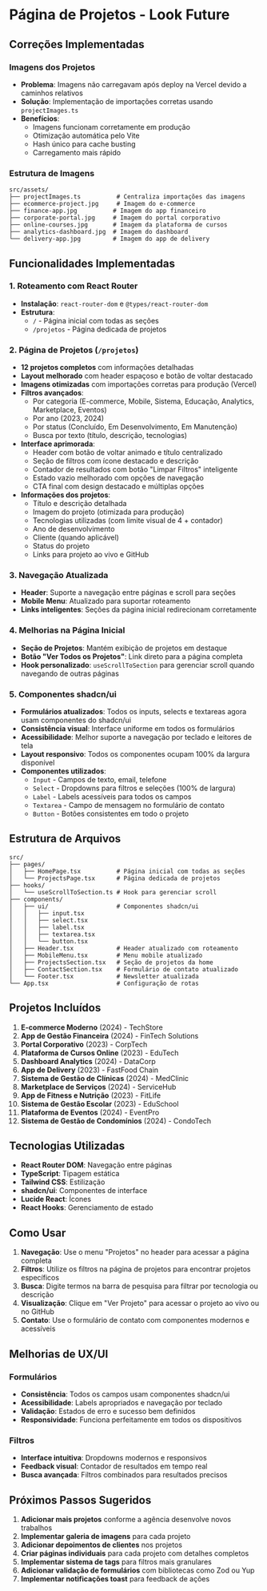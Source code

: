 # Página de Projetos - Look Future

## Correções Implementadas

### Imagens dos Projetos
- **Problema**: Imagens não carregavam após deploy na Vercel devido a caminhos relativos
- **Solução**: Implementação de importações corretas usando `projectImages.ts`
- **Benefícios**:
  - Imagens funcionam corretamente em produção
  - Otimização automática pelo Vite
  - Hash único para cache busting
  - Carregamento mais rápido

### Estrutura de Imagens
```
src/assets/
├── projectImages.ts          # Centraliza importações das imagens
├── ecommerce-project.jpg     # Imagem do e-commerce
├── finance-app.jpg          # Imagem do app financeiro
├── corporate-portal.jpg     # Imagem do portal corporativo
├── online-courses.jpg       # Imagem da plataforma de cursos
├── analytics-dashboard.jpg  # Imagem do dashboard
└── delivery-app.jpg         # Imagem do app de delivery
```

## Funcionalidades Implementadas

### 1. Roteamento com React Router
- **Instalação**: `react-router-dom` e `@types/react-router-dom`
- **Estrutura**:
  - `/` - Página inicial com todas as seções
  - `/projetos` - Página dedicada de projetos

### 2. Página de Projetos (`/projetos`)
- **12 projetos completos** com informações detalhadas
- **Layout melhorado** com header espaçoso e botão de voltar destacado
- **Imagens otimizadas** com importações corretas para produção (Vercel)
- **Filtros avançados**:
  - Por categoria (E-commerce, Mobile, Sistema, Educação, Analytics, Marketplace, Eventos)
  - Por ano (2023, 2024)
  - Por status (Concluído, Em Desenvolvimento, Em Manutenção)
  - Busca por texto (título, descrição, tecnologias)
- **Interface aprimorada**:
  - Header com botão de voltar animado e título centralizado
  - Seção de filtros com ícone destacado e descrição
  - Contador de resultados com botão "Limpar Filtros" inteligente
  - Estado vazio melhorado com opções de navegação
  - CTA final com design destacado e múltiplas opções
- **Informações dos projetos**:
  - Título e descrição detalhada
  - Imagem do projeto (otimizada para produção)
  - Tecnologias utilizadas (com limite visual de 4 + contador)
  - Ano de desenvolvimento
  - Cliente (quando aplicável)
  - Status do projeto
  - Links para projeto ao vivo e GitHub

### 3. Navegação Atualizada
- **Header**: Suporte a navegação entre páginas e scroll para seções
- **Mobile Menu**: Atualizado para suportar roteamento
- **Links inteligentes**: Seções da página inicial redirecionam corretamente

### 4. Melhorias na Página Inicial
- **Seção de Projetos**: Mantém exibição de projetos em destaque
- **Botão "Ver Todos os Projetos"**: Link direto para a página completa
- **Hook personalizado**: `useScrollToSection` para gerenciar scroll quando navegando de outras páginas

### 5. Componentes shadcn/ui
- **Formulários atualizados**: Todos os inputs, selects e textareas agora usam componentes do shadcn/ui
- **Consistência visual**: Interface uniforme em todos os formulários
- **Acessibilidade**: Melhor suporte a navegação por teclado e leitores de tela
- **Layout responsivo**: Todos os componentes ocupam 100% da largura disponível
- **Componentes utilizados**:
  - `Input` - Campos de texto, email, telefone
  - `Select` - Dropdowns para filtros e seleções (100% de largura)
  - `Label` - Labels acessíveis para todos os campos
  - `Textarea` - Campo de mensagem no formulário de contato
  - `Button` - Botões consistentes em todo o projeto

## Estrutura de Arquivos

```
src/
├── pages/
│   ├── HomePage.tsx          # Página inicial com todas as seções
│   └── ProjectsPage.tsx      # Página dedicada de projetos
├── hooks/
│   └── useScrollToSection.ts # Hook para gerenciar scroll
├── components/
│   ├── ui/                   # Componentes shadcn/ui
│   │   ├── input.tsx
│   │   ├── select.tsx
│   │   ├── label.tsx
│   │   ├── textarea.tsx
│   │   └── button.tsx
│   ├── Header.tsx            # Header atualizado com roteamento
│   ├── MobileMenu.tsx        # Menu mobile atualizado
│   ├── ProjectsSection.tsx   # Seção de projetos da home
│   ├── ContactSection.tsx    # Formulário de contato atualizado
│   └── Footer.tsx            # Newsletter atualizada
└── App.tsx                   # Configuração de rotas
```

## Projetos Incluídos

1. **E-commerce Moderno** (2024) - TechStore
2. **App de Gestão Financeira** (2024) - FinTech Solutions
3. **Portal Corporativo** (2023) - CorpTech
4. **Plataforma de Cursos Online** (2023) - EduTech
5. **Dashboard Analytics** (2024) - DataCorp
6. **App de Delivery** (2023) - FastFood Chain
7. **Sistema de Gestão de Clínicas** (2024) - MedClinic
8. **Marketplace de Serviços** (2024) - ServiceHub
9. **App de Fitness e Nutrição** (2023) - FitLife
10. **Sistema de Gestão Escolar** (2023) - EduSchool
11. **Plataforma de Eventos** (2024) - EventPro
12. **Sistema de Gestão de Condomínios** (2024) - CondoTech

## Tecnologias Utilizadas

- **React Router DOM**: Navegação entre páginas
- **TypeScript**: Tipagem estática
- **Tailwind CSS**: Estilização
- **shadcn/ui**: Componentes de interface
- **Lucide React**: Ícones
- **React Hooks**: Gerenciamento de estado

## Como Usar

1. **Navegação**: Use o menu "Projetos" no header para acessar a página completa
2. **Filtros**: Utilize os filtros na página de projetos para encontrar projetos específicos
3. **Busca**: Digite termos na barra de pesquisa para filtrar por tecnologia ou descrição
4. **Visualização**: Clique em "Ver Projeto" para acessar o projeto ao vivo ou no GitHub
5. **Contato**: Use o formulário de contato com componentes modernos e acessíveis

## Melhorias de UX/UI

### Formulários
- **Consistência**: Todos os campos usam componentes shadcn/ui
- **Acessibilidade**: Labels apropriados e navegação por teclado
- **Validação**: Estados de erro e sucesso bem definidos
- **Responsividade**: Funciona perfeitamente em todos os dispositivos

### Filtros
- **Interface intuitiva**: Dropdowns modernos e responsivos
- **Feedback visual**: Contador de resultados em tempo real
- **Busca avançada**: Filtros combinados para resultados precisos

## Próximos Passos Sugeridos

1. **Adicionar mais projetos** conforme a agência desenvolve novos trabalhos
2. **Implementar galeria de imagens** para cada projeto
3. **Adicionar depoimentos de clientes** nos projetos
4. **Criar páginas individuais** para cada projeto com detalhes completos
5. **Implementar sistema de tags** para filtros mais granulares
6. **Adicionar validação de formulários** com bibliotecas como Zod ou Yup
7. **Implementar notificações toast** para feedback de ações
